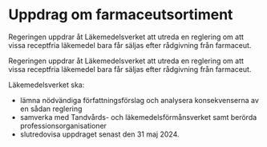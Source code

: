 # Uppdrag om farmaceutsortiment

Regeringen uppdrar åt Läkemedelsverket att utreda en reglering om att vissa receptfria läkemedel bara får säljas efter rådgivning från farmaceut.

Regeringen uppdrar åt Läkemedelsverket att utreda en reglering om att vissa receptfria läkemedel bara får säljas efter rådgivning från farmaceut.

Läkemedelsverket ska:

* lämna nödvändiga författningsförslag och analysera konsekvenserna av en sådan reglering
* samverka med Tandvårds- och läkemedelsförmånsverket samt berörda professionsorganisationer
* slutredovisa uppdraget senast den 31 maj 2024.
